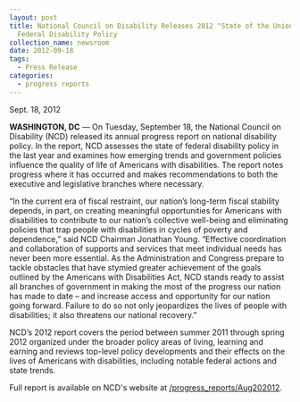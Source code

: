 ```yaml
---
layout: post
title: National Council on Disability Releases 2012 "State of the Union" for
  Federal Disability Policy
collection_name: newsroom
date: 2012-09-18
tags:
  - Press Release
categories:
  - progress reports
---
```


Sept. 18, 2012

**WASHINGTON, DC** — On Tuesday, September 18, the National Council on Disability (NCD) released its annual progress report on national disability policy. In the report, NCD assesses the state of federal disability policy in the last year and examines how emerging trends and government policies influence the quality of life of Americans with disabilities. The report notes progress where it has occurred and makes recommendations to both the executive and legislative branches where necessary.

“In the current era of fiscal restraint, our nation’s long-term fiscal stability depends, in part, on creating meaningful opportunities for Americans with disabilities to contribute to our nation’s collective well-being and eliminating policies that trap people with disabilities in cycles of poverty and dependence,” said NCD Chairman Jonathan Young. “Effective coordination and collaboration of supports and services that meet individual needs has never been more essential. As the Administration and Congress prepare to tackle obstacles that have stymied greater achievement of the goals outlined by the Americans with Disabilities Act, NCD stands ready to assist all branches of government in making the most of the progress our nation has made to date – and increase access and opportunity for our nation going forward. Failure to do so not only jeopardizes the lives of people with disabilities; it also threatens our national recovery.”

NCD’s 2012 report covers the period between summer 2011 through spring 2012 organized under the broader policy areas of living, learning and earning and reviews top-level policy developments and their effects on the lives of Americans with disabilities, including notable federal actions and state trends.

Full report is available on NCD's website at [/progress_reports/Aug202012](https://www.ncd.gov/progress_reports/Aug202012).
